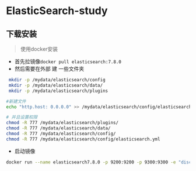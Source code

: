 # ElasticSearch-study



## 下载安装

 

> 使用docker安装



- 首先拉镜像`docker pull elasticsearch:7.8.0`
- 然后需要在外部 建 一些文件夹

```bash
 mkdir -p /mydata/elasticsearch/config
 mkdir -p /mydata/elasticsearch/data/
 mkdir -p /mydata/elasticsearch/plugins

#新建文件
echo "http.host: 0.0.0.0" >> /mydata/elasticsearch/config/elasticsearch.yml

# 并且设置权限
chmod -R 777 /mydata/elasticsearch/plugins/
chmod -R 777 /mydata/elasticsearch/data/
chmod -R 777 /mydata/elasticsearch/config/
chmod -R 777 /mydata/elasticsearch/config/elasticsearch.yml 
```



- 启动镜像

```bash
docker run --name elasticsearch7.8.0 -p 9200:9200 -p 9300:9300 -e "discovery.type=single-node" -e ES_JAVA_OPTS="-Xms512m -Xmx512m" -v /mydata/elasticsearch/config/elasticsearch.yml:/usr/share/elasticsearch/config/elasticsearch.yml -v /mydata/elasticsearch/data/:/usr/share/elasticsearch/data -v /mydata/elasticsearch/plugins:/usr/share/elasticsearch/plugins -d elasticsearch:7.8.0
```

